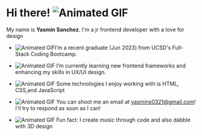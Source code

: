# Hi there! ![Animated GIF](https://64.media.tumblr.com/4d502ba807b173c7fd4624504257d65b/c3614424f2464c97-ab/s250x400/878317253f19cd6323499571641154ee4de0c97f.gifv)
  My name is **Yasmin Sanchez**. I'm a jr frontend developer with a love for design 
  
- ![Animated GIF](https://cdn.discordapp.com/attachments/1028757682854826016/1085719093681864804/IMG_0883.gif)I’m a recent graduate (Jun 2023) from UCSD's Full-Stack Coding Bootcamp.
- ![Animated GIF](https://cdn.discordapp.com/attachments/1028757682854826016/1085719093681864804/IMG_0883.gif) I’m currently learning new frontend frameworks and enhancing my skills in UX/UI design.
- ![Animated GIF](https://cdn.discordapp.com/attachments/1028757682854826016/1085719093681864804/IMG_0883.gif) Some technologies I enjoy working with is HTML, CSS,and JavaScript
- ![Animated GIF](https://cdn.discordapp.com/attachments/1028757682854826016/1085719093681864804/IMG_0883.gif) You can shoot me an email at yasmins0321@gmail.com! I'll try to respond as soon as I can!

 - ![Animated GIF](https://cdn.discordapp.com/attachments/1028757682854826016/1085719093681864804/IMG_0883.gif) Fun fact: I create music through code and also dabble with 3D design
